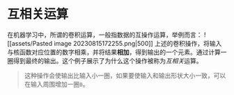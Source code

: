 # 互相关运算
在机器学习中，所谓的卷积运算，一般指数据的互操作运算，举例而言：
![[assets/Pasted image 20230815172255.png|500]]
上述的卷积操作，将输入与核函数对应位置的数字相乘，并将结果**相加**，得到输出的一个元素。通过计算一圈得到最终的输出。这个例子展示了为什么这个操作被称为*互相关*运算。

> 这种操作会使输出比输入小一圈，如果要使输入和输出形状大小一致，可以在输入周围增加一圈`0`。